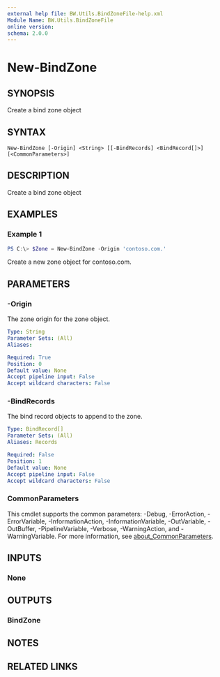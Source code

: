 ```yaml
---
external help file: BW.Utils.BindZoneFile-help.xml
Module Name: BW.Utils.BindZoneFile
online version:
schema: 2.0.0
---
```


# New-BindZone

## SYNOPSIS
Create a bind zone object

## SYNTAX

```
New-BindZone [-Origin] <String> [[-BindRecords] <BindRecord[]>] [<CommonParameters>]
```

## DESCRIPTION
Create a bind zone object

## EXAMPLES

### Example 1
```powershell
PS C:\> $Zone = New-BindZone -Origin 'contoso.com.'
```

Create a new zone object for contoso.com.

## PARAMETERS

### -Origin
The zone origin for the zone object.

```yaml
Type: String
Parameter Sets: (All)
Aliases:

Required: True
Position: 0
Default value: None
Accept pipeline input: False
Accept wildcard characters: False
```

### -BindRecords
The bind record objects to append to the zone.

```yaml
Type: BindRecord[]
Parameter Sets: (All)
Aliases: Records

Required: False
Position: 1
Default value: None
Accept pipeline input: False
Accept wildcard characters: False
```

### CommonParameters
This cmdlet supports the common parameters: -Debug, -ErrorAction, -ErrorVariable, -InformationAction, -InformationVariable, -OutVariable, -OutBuffer, -PipelineVariable, -Verbose, -WarningAction, and -WarningVariable. For more information, see [about_CommonParameters](http://go.microsoft.com/fwlink/?LinkID=113216).

## INPUTS

### None

## OUTPUTS

### BindZone

## NOTES

## RELATED LINKS

